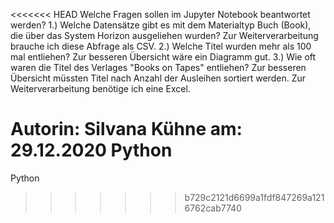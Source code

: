 <<<<<<< HEAD
Welche Fragen sollen im Jupyter Notebook beantwortet werden?
1.) Welche Datensätze gibt es mit dem Materialtyp Buch (Book), die über das System Horizon ausgeliehen wurden? 
    Zur Weiterverarbeitung brauche ich diese Abfrage als CSV.
2.) Welche Titel wurden mehr als 100 mal entliehen? Zur besseren Übersicht wäre ein Diagramm gut.
3.) Wie oft waren die Titel des Verlages "Books on Tapes" entliehen?
    Zur besseren Übersicht müssten Titel nach Anzahl der Ausleihen sortiert werden. Zur Weiterverarbeitung benötige ich eine Excel.


Autorin: Silvana Kühne am: 29.12.2020
Python
=======
Python


>>>>>>> b729c2121d6699a1fdf847269a1216762cab7740
